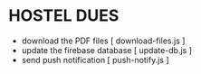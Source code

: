 # HOSTEL DUES

- download the PDF files [ download-files.js ]
- update the firebase database [ update-db.js ]
- send push notification [ push-notify.js ]